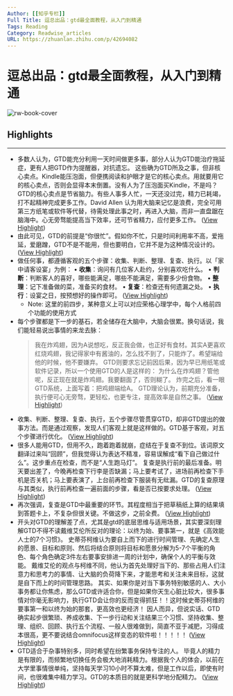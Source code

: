 ```yaml
---
Author: [[知乎专栏]]
Full Title: 逗总出品：gtd最全面教程，从入门到精通
Tags: Reading 
Category: Readwise_articles
URL: https://zhuanlan.zhihu.com/p/42694082
---
```

# 逗总出品：gtd最全面教程，从入门到精通

![rw-book-cover](https://readwise-assets.s3.amazonaws.com/static/images/article2.74d541386bbf.png)

## Highlights
---
- 多数人认为，GTD能充分利用一天时间做更多事，部分人认为GTD能治疗拖延症，更有人把GTD作为提醒器，对抗遗忘。
  这些确为GTD所及之事，但非核心卖点。Kindle能压泡面，但便携阅读和护眼才是它的核心卖点。用就要用它的核心卖点，否则会显得本末倒置。没有人为了压泡面买Kindle，不是吗？
  GTD的核心卖点是节省脑力。有些人事多人忙，一天还没过完，精力已耗竭，打不起精神完成更多工作。David Allen 认为用大脑来记忆是浪费，完全可用第三方纸笔或软件等代替，待需处理此事之时，再进入大脑，而非一直盘踞在脑海中。心无旁骛能提高当下效率，还可节省精力，应付更多工作。 ([View Highlight](https://read.readwise.io/read/01h37msfq8r2m6pabg38pp2rj3))
- 由此可见，GTD的前提是“你很忙”。假如你不忙，只是时间利用率不高，爱拖延，爱磨蹭，GTD不是不能用，但也要明白，它并不是为这种情况设计的。 ([View Highlight](https://read.readwise.io/read/01h37mstf51wf6hb0pwjavcgt9))
- 做任何事，都遵循客观的五个步骤：收集、判断、整理、复查、执行。以「家中请客设宴」为例：
  • **收集**：询问有几位客人赴约，分别喜欢吃什么。
  • **判断**：判断客人的喜好，哪些能满足，哪些不能满足，需要多少份食物。
  • **整理**：记下准备做的菜，准备买的食材。
  • **复查**：检查还有何遗漏之处。
  • **执行**：设宴之日，按预想好的操作即可。 ([View Highlight](https://read.readwise.io/read/01h37mt64k5mvz84fc7f2efe1q))
    - Note: 这里的前四步，某种意义上可以对应荣格心理学中，每个人格前四个功能的使用方式
- 每个步骤都是下一步的基石，若全储存在大脑中，大脑会很累。换句话说，我们能轻易说出事情的来龙去脉：
  > 我在炸鸡翅，因为A说想吃，反正我会做，也正好有食材。其实A更喜欢红烧鸡翅，我记得家中有酱油的，怎么找不到了，只能炸了。希望端给他的时候，他不要嫌弃。
  GTD则要求忘记前因后果，因为早已用纸笔或软件记录，所以一个使用GTD的人是这样的：
  > 为什么在炸鸡翅？管他呢，反正现在就是炸鸡翅。我要翻面了，否则糊了。 炸完之后，看一眼GTD系统，上面写着：把鸡翅端给A。
  GTD理论认为，前期充分准备，执行便可心无旁骛，更轻松，也更专注，提高效率是自然之事。 ([View Highlight](https://read.readwise.io/read/01h37nfs2vtvjw7f84dtmv8710))
- 收集、判断、整理、复查、执行，五个步骤尽管贯穿GTD，却非GTD提出的做事方法。而是通过观察，发现人们客观上就是这样做的。GTD基于客观，对五个步骤进行优化。 ([View Highlight](https://read.readwise.io/read/01h37ng0p1f0aapnp1b7a4q4dv))
- 很多人能用GTD，但用不久，跑着跑着就崩，症结在于复查不到位。该词原文翻译过来叫“回顾”，但我觉得认为表达不精准，容易误解成“看下自己做过什么”。这步重点在检查，而不是“人生跑马灯”。
  复查是执行前的最后准备。明天要出差了，今晚再检查下行李是否缺漏；马上要考试了，进场前再检查下手机是否关机；马上要表演了，上台前再检查下服装有无纰漏。GTD的复查原理与其类似，执行前再检查一遍前面的步骤，看是否已按要求处理。 ([View Highlight](https://read.readwise.io/read/01h37ptz6z879ads3m4mq00vvs))
- 再次强调，复查是GTD中最重要的环节。其程度相当于把草稿纸上算的结果填到答题卡上，不复杂但很关键。不做这步，之前全费。 ([View Highlight](https://read.readwise.io/read/01h37q02k3b5kh6n48as988mr0))
- 开头对GTD的理解差了点，尤其是gtd的底层思维与适用场景，其实要深刻理解GTD不得不读戴维艾伦所反对的理论：以终为始、要事第一，就是《高效能人士的7个习惯》。 
  史蒂芬柯维认为要自上而下的进行时间管理、先确定人生的愿景、目标和原则、然后将结合原则将目标和愿景分解为5-7个平衡的角色、每个角色确定3件左右要事安排进一周的计划中，确保个人的平衡与效能。 
  戴维艾伦的观点与柯维不同，他认为首先处理好当下的、那些占用人们注意力和思考力的事情、让大脑的负荷降下来，才能思考和关注未来目标，这就是自下而上的时间管理思路。 
  其实、如果你是对当下事务特别敏感的人、大小事务都让你焦虑，那么GTD或许适合你，但是如果你天生心脏比较大，很多事情对你毫无影响力，执行GTD会让你的反而变得抓狂！！这时候史蒂芬柯维的要事第一和以终为始的那套，更高效也更经济！ 
  因人而异，但说实话、GTD确实起步很繁琐、养成收集、下一步行动和关注结果三个习惯、坚持收集、整理、组织、回顾、执行五个流程、一般人很难做到，简直不亚于减肥，习得成本很高，更不要说结合omnifocus这样变态的软件啦！！！！！ ([View Highlight](https://read.readwise.io/read/01h37q52346e6myzz356p6fxav))
- GTD适合于杂事特别多，同时希望在纷繁事务保持专注的人。 
  毕竟人的精力是有限的，而频繁地切换任务会极大地消耗精力。根据我个人的体会，以前在大学里事情很单纯，坚持每天学习10小时不算太难，但是工作以后，即使有时间，也很难集中精力学习。GTD的本质目的就是更科学地分配精力。 ([View Highlight](https://read.readwise.io/read/01h37q6q18z7f53nc3gy66mvzz))
